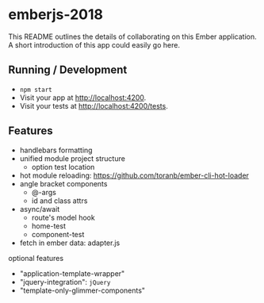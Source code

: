# emberjs-2018

This README outlines the details of collaborating on this Ember application.
A short introduction of this app could easily go here.

## Running / Development

* `npm start`
* Visit your app at [http://localhost:4200](http://localhost:4200).
* Visit your tests at [http://localhost:4200/tests](http://localhost:4200/tests).

## Features

- handlebars formatting
- unified module project structure
  - option test location
- hot module reloading: https://github.com/toranb/ember-cli-hot-loader
- angle bracket components
  - @-args
  - id and class attrs
- async/await
  - route's model hook
  - home-test
  - component-test
- fetch in ember data: adapter.js


optional features
- "application-template-wrapper"
- "jquery-integration": `jQuery`
- "template-only-glimmer-components"



